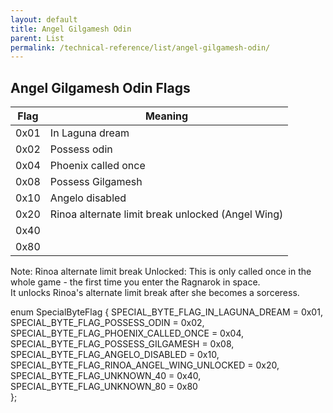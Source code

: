 ```yaml
---
layout: default
title: Angel Gilgamesh Odin
parent: List
permalink: /technical-reference/list/angel-gilgamesh-odin/
---
```


## Angel Gilgamesh Odin Flags


| Flag | Meaning                                          |
|------|--------------------------------------------------|
| 0x01 | In Laguna dream                                  |
| 0x02 | Possess odin                                     |
| 0x04 | Phoenix  called once                             |
| 0x08 | Possess Gilgamesh                                |
| 0x10 | Angelo disabled                                  |
| 0x20 | Rinoa alternate limit break unlocked (Angel Wing) |
| 0x40 |                                                  |
| 0x80 |                                                  |

Note:
Rinoa alternate limit break Unlocked: This is only called once in the whole game - the first time you enter the Ragnarok in space.<br/> It unlocks Rinoa's alternate limit break after she becomes a sorceress.


enum SpecialByteFlag {
    SPECIAL_BYTE_FLAG_IN_LAGUNA_DREAM = 0x01,                     
    SPECIAL_BYTE_FLAG_POSSESS_ODIN = 0x02,                        
    SPECIAL_BYTE_FLAG_PHOENIX_CALLED_ONCE = 0x04,                 
    SPECIAL_BYTE_FLAG_POSSESS_GILGAMESH = 0x08,                   
    SPECIAL_BYTE_FLAG_ANGELO_DISABLED = 0x10,                     
    SPECIAL_BYTE_FLAG_RINOA_ANGEL_WING_UNLOCKED = 0x20,
    SPECIAL_BYTE_FLAG_UNKNOWN_40 = 0x40,                          
    SPECIAL_BYTE_FLAG_UNKNOWN_80 = 0x80                           
};